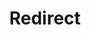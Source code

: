 ﻿---
layout: src/layouts/Redirect.astro
title: Redirect
redirect: /docs/administration/data/backup-and-restore
pubDate:  2023-01-01
navSearch: false
navSitemap: false
navMenu: false
---
